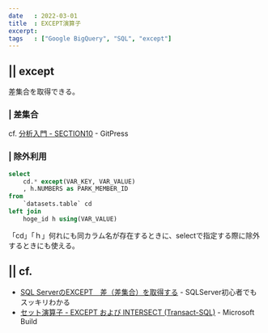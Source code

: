 ```yaml
---
date   : 2022-03-01
title  : EXCEPT演算子
excerpt:
tags   : ["Google BigQuery", "SQL", "except"]
---
```


## || except

差集合を取得できる。

### | 差集合


cf. [分析入門 - SECTION10](https://gitpress.io/c/bigquery/google_bigquery_10) - GitPress


### | 除外利用
```sql
select
    cd.* except(VAR_KEY, VAR_VALUE)
    , h.NUMBERS as PARK_MEMBER_ID
from 
    `datasets.table` cd
left join 
    hoge_id h using(VAR_VALUE)
```
「cd」「ｈ」何れにも同カラム名が存在するときに、selectで指定する際に除外するときにも使える。



## || cf.
+ [SQL ServerのEXCEPT　差（差集合）を取得する](https://sql-oracle.com/sqlserver/?p=467) - SQLServer初心者でもスッキリわかる
+ [セット演算子 - EXCEPT および INTERSECT (Transact-SQL)](https://docs.microsoft.com/ja-jp/sql/t-sql/language-elements/set-operators-except-and-intersect-transact-sql?view=sql-server-ver15) - Microsoft Build
